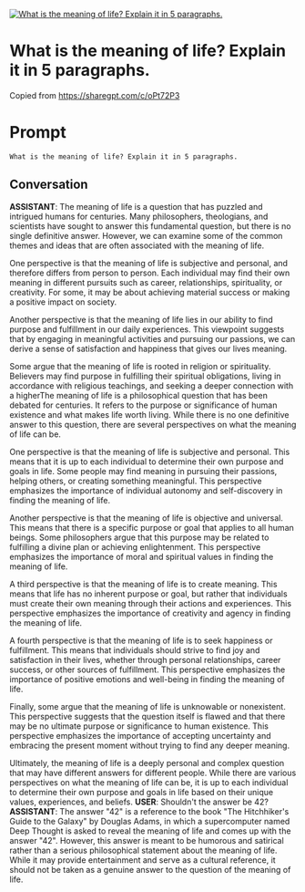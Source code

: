 
[![What is the meaning of life? Explain it in 5 paragraphs.](https://flow-prompt-covers.s3.us-west-1.amazonaws.com/icon/futuristic/futu_1.png)]()
# What is the meaning of life? Explain it in 5 paragraphs. 
Copied from https://sharegpt.com/c/oPt72P3

# Prompt

```
What is the meaning of life? Explain it in 5 paragraphs.
```

## Conversation

**ASSISTANT**: The meaning of life is a question that has puzzled and intrigued humans for centuries. Many philosophers, theologians, and scientists have sought to answer this fundamental question, but there is no single definitive answer. However, we can examine some of the common themes and ideas that are often associated with the meaning of life.



One perspective is that the meaning of life is subjective and personal, and therefore differs from person to person. Each individual may find their own meaning in different pursuits such as career, relationships, spirituality, or creativity. For some, it may be about achieving material success or making a positive impact on society.



Another perspective is that the meaning of life lies in our ability to find purpose and fulfillment in our daily experiences. This viewpoint suggests that by engaging in meaningful activities and pursuing our passions, we can derive a sense of satisfaction and happiness that gives our lives meaning.



Some argue that the meaning of life is rooted in religion or spirituality. Believers may find purpose in fulfilling their spiritual obligations, living in accordance with religious teachings, and seeking a deeper connection with a higherThe meaning of life is a philosophical question that has been debated for centuries. It refers to the purpose or significance of human existence and what makes life worth living. While there is no one definitive answer to this question, there are several perspectives on what the meaning of life can be.



One perspective is that the meaning of life is subjective and personal. This means that it is up to each individual to determine their own purpose and goals in life. Some people may find meaning in pursuing their passions, helping others, or creating something meaningful. This perspective emphasizes the importance of individual autonomy and self-discovery in finding the meaning of life.



Another perspective is that the meaning of life is objective and universal. This means that there is a specific purpose or goal that applies to all human beings. Some philosophers argue that this purpose may be related to fulfilling a divine plan or achieving enlightenment. This perspective emphasizes the importance of moral and spiritual values in finding the meaning of life.



A third perspective is that the meaning of life is to create meaning. This means that life has no inherent purpose or goal, but rather that individuals must create their own meaning through their actions and experiences. This perspective emphasizes the importance of creativity and agency in finding the meaning of life.



A fourth perspective is that the meaning of life is to seek happiness or fulfillment. This means that individuals should strive to find joy and satisfaction in their lives, whether through personal relationships, career success, or other sources of fulfillment. This perspective emphasizes the importance of positive emotions and well-being in finding the meaning of life.



Finally, some argue that the meaning of life is unknowable or nonexistent. This perspective suggests that the question itself is flawed and that there may be no ultimate purpose or significance to human existence. This perspective emphasizes the importance of accepting uncertainty and embracing the present moment without trying to find any deeper meaning.



Ultimately, the meaning of life is a deeply personal and complex question that may have different answers for different people. While there are various perspectives on what the meaning of life can be, it is up to each individual to determine their own purpose and goals in life based on their unique values, experiences, and beliefs.
**USER**: Shouldn't the answer be 42?
**ASSISTANT**: The answer "42" is a reference to the book "The Hitchhiker's Guide to the Galaxy" by Douglas Adams, in which a supercomputer named Deep Thought is asked to reveal the meaning of life and comes up with the answer "42". However, this answer is meant to be humorous and satirical rather than a serious philosophical statement about the meaning of life. While it may provide entertainment and serve as a cultural reference, it should not be taken as a genuine answer to the question of the meaning of life.


